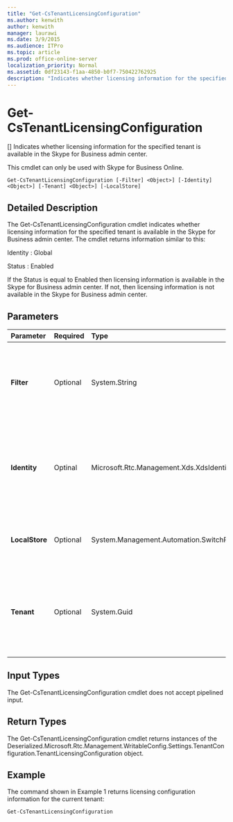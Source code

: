 ```yaml
---
title: "Get-CsTenantLicensingConfiguration"
ms.author: kenwith
author: kenwith
manager: laurawi
ms.date: 3/9/2015
ms.audience: ITPro
ms.topic: article
ms.prod: office-online-server
localization_priority: Normal
ms.assetid: 0df23143-f1aa-4850-b0f7-750422762925
description: "Indicates whether licensing information for the specified tenant is available in the Skype for Business admin center."
---
```


# Get-CsTenantLicensingConfiguration
[]
Indicates whether licensing information for the specified tenant is available in the Skype for Business admin center.
  
This cmdlet can only be used with Skype for Business Online.
  
```
Get-CsTenantLicensingConfiguration [-Filter] <Object>] [-Identity] <Object>] [-Tenant] <Object>] [-LocalStore]

```

## Detailed Description

The Get-CsTenantLicensingConfiguration cmdlet indicates whether licensing information for the specified tenant is available in the Skype for Business admin center. The cmdlet returns information similar to this:
  
Identity : Global
  
Status : Enabled
  
If the Status is equal to Enabled then licensing information is available in the Skype for Business admin center. If not, then licensing information is not available in the Skype for Business admin center.
  
## Parameters

|**Parameter**|**Required**|**Type**|**Description**|
|:-----|:-----|:-----|:-----|
|**Filter** <br/> |Optional  <br/> |System.String  <br/> |Enables you to use wildcard characters in order to return a collection of tenant licensing configuration settings. Because each tenant is limited to a single, global collection of licensing configuration settings there is no need to use the Filter parameter.  <br/> |
|**Identity** <br/> |Optinal  <br/> |Microsoft.Rtc.Management.Xds.XdsIdentity  <br/> |Specifies the collection of tenant licensing configuration settings to be returned. Because each tenant is limited to a single, global collection of licensing settings there is no need include this parameter when calling the Get-CsTenantLicensingConfiguration cmdlet.  <br/> |
|**LocalStore** <br/> |Optional  <br/> |System.Management.Automation.SwitchParameter  <br/> |Retrieves the tenant licensing configuration data from the local replica of the Central Management store, rather than the Central Management store itself.  <br/> |
|**Tenant** <br/> |Optional  <br/> |System.Guid  <br/> |Globally unique identifier (GUID) of the tenant account whose licensing settings are being returned. For example:  <br/> -Tenant "38aad667-af54-4397-aaa7-e94c79ec2308"  <br/> You can return the tenant ID for each of your tenants by running this command:  <br/> Get-CsTenant | Select-Object DisplayName, TenantID  <br/> |
   
## Input Types

The Get-CsTenantLicensingConfiguration cmdlet does not accept pipelined input.
  
## Return Types

The Get-CsTenantLicensingConfiguration cmdlet returns instances of the Deserialized.Microsoft.Rtc.Management.WritableConfig.Settings.TenantConfiguration.TenantLicensingConfiguration object.
  
## Example

The command shown in Example 1 returns licensing configuration information for the current tenant:
  
```
Get-CsTenantLicensingConfiguration
```


